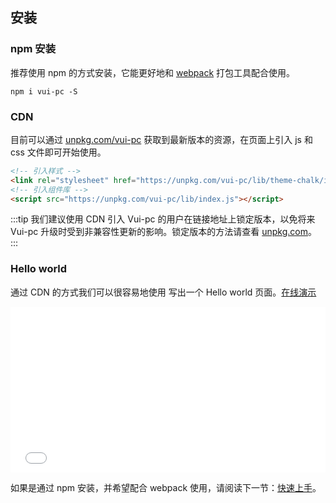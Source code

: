 ## 安装

### npm 安装

推荐使用 npm 的方式安装，它能更好地和 [webpack](https://webpack.js.org/) 打包工具配合使用。

```shell
npm i vui-pc -S
```

### CDN

目前可以通过 [unpkg.com/vui-pc](https://unpkg.com/vui-pc/) 获取到最新版本的资源，在页面上引入 js 和 css 文件即可开始使用。

```html
<!-- 引入样式 -->
<link rel="stylesheet" href="https://unpkg.com/vui-pc/lib/theme-chalk/index.css">
<!-- 引入组件库 -->
<script src="https://unpkg.com/vui-pc/lib/index.js"></script>
```

:::tip
我们建议使用 CDN 引入 Vui-pc 的用户在链接地址上锁定版本，以免将来 Vui-pc 升级时受到非兼容性更新的影响。锁定版本的方法请查看 [unpkg.com](https://unpkg.com)。
:::

### Hello world

通过 CDN 的方式我们可以很容易地使用  写出一个 Hello world 页面。[在线演示](https://codepen.io/connorbill/pen/OYWgEM)

<iframe height="265" style="width: 100%;" scrolling="no" title="Vui demo" src="//codepen.io/connorbill/embed/OYWgEM?height=265&theme-id=light&default-tab=html" frameborder="no" allowtransparency="true" allowfullscreen="true">
  See the Pen <a href='https://codepen.io/connorbill/pen/OYWgEM'>Vui demo</a> by hetech
  (<a href='https://codepen.io/connorbill'>@connorbill</a>) on <a href='https://codepen.io'>CodePen</a>.
</iframe>

如果是通过 npm 安装，并希望配合 webpack 使用，请阅读下一节：[快速上手](/#/zh-CN/component/quickstart)。
